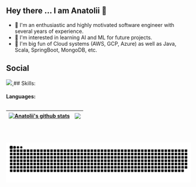 ## Hey there ... I am Anatolii 👋

- 🧓 I'm an enthusiastic and highly motivated software engineer with several years of experience.
- 🔭 I'm interested in learning AI and ML for future projects.
- 🌱 I'm big fun of Cloud systems (AWS, GCP, Azure) as well as Java, Scala, SpringBoot, MongoDB, etc.

## Social

<a href="https://www.linkedin.com/in/anatoliiperfun" title="LinkedIn">
<img src="https://cdn.jsdelivr.net/gh/devicons/devicon/icons/linkedin/linkedin-original.svg" height="60px" /> 
</a>
## Skills:

#### Languages:


##

| <a href="https://github.com/AnatoliiPefun/github-readme-stats"><img align="center" src="https://github-readme-stats.vercel.app/api?username=AnatoliiPefun&show_icons=true&include_all_commits=true&theme=buefy&hide_border=true" alt="Anatolii's github stats" /></a> | <a href="https://github.com/AnatoliiPefun/github-readme-stats"><img align="center" src="https://github-readme-stats.vercel.app/api/top-langs/?username=AnatoliiPefun&layout=compact&theme=buefy&hide_border=true" /></a> |
| ------------- | ------------- |

## 
<br>

![github contribution grid snake animation](https://github.com/AnatoliiPerfun/anatoliiperfun/blob/output/github-user-contribution.svg#gh-dark-mode-only)
